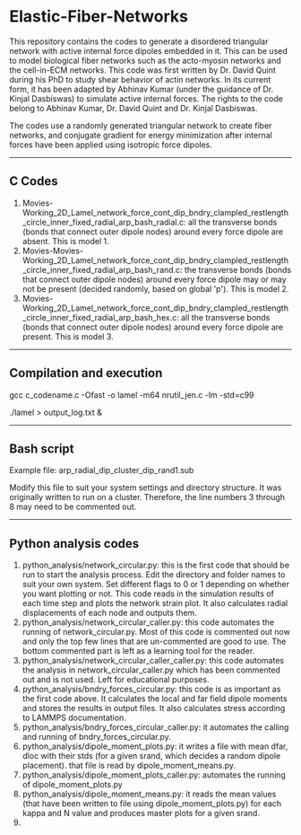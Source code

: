 # Elastic-Fiber-Networks
This repository contains the codes to generate a disordered triangular network with active internal force dipoles embedded in it. This can be used to model biological fiber networks such as the acto-myosin networks and the cell-in-ECM networks. This code was first written by Dr. David Quint during his PhD to study shear behavior of actin networks. In its current form, it has been adapted by Abhinav Kumar (under the guidance of Dr. Kinjal Dasbiswas) to simulate active internal forces. The rights to the code belong to Abhinav Kumar, Dr. David Quint and Dr. Kinjal Dasbiswas.

The codes use a randomly generated triangular network to create fiber networks, and conjugate gradient for energy minimization after internal forces have been applied using isotropic force dipoles.

------------------------------------------------------------------------------------------------------------------------------------------------------------------------
C Codes
------------------------------------------------------------------------------------------------------------------------------------------------------------------------

1. Movies-Working_2D_Lamel_network_force_cont_dip_bndry_clampled_restlength_circle_inner_fixed_radial_arp_bash_radial.c: all the transverse bonds (bonds that connect outer dipole nodes) around every force dipole are absent. This is model 1.
2. Movies-Movies-Working_2D_Lamel_network_force_cont_dip_bndry_clampled_restlength_circle_inner_fixed_radial_arp_bash_rand.c: the transverse bonds (bonds that connect outer dipole nodes) around every force dipole may or may not be present (decided randomly, based on global 'p'). This is model 2.
3. Movies-Working_2D_Lamel_network_force_cont_dip_bndry_clampled_restlength_circle_inner_fixed_radial_arp_bash_hex.c: all the transverse bonds (bonds that connect outer dipole nodes) around every force dipole are present. This is model 3.

------------------------------------------------------------------------------------------------------------------------------------------------------------------------
Compilation and execution
------------------------------------------------------------------------------------------------------------------------------------------------------------------------
gcc c_codename.c -Ofast -o lamel -m64 nrutil_jen.c -lm -std=c99

./lamel > output_log.txt &

------------------------------------------------------------------------------------------------------------------------------------------------------------------------
Bash script
------------------------------------------------------------------------------------------------------------------------------------------------------------------------
Example file: arp_radial_dip_cluster_dip_rand1.sub

Modify this file to suit your system settings and directory structure. It was originally written to run on a cluster. Therefore, the line numbers 3 through 8 may need to be commented out.

------------------------------------------------------------------------------------------------------------------------------------------------------------------------
Python analysis codes
------------------------------------------------------------------------------------------------------------------------------------------------------------------------
1. python_analysis/network_circular.py: this is the first code that should be run to start the analysis process. Edit the directory and folder names to suit your own system. Set different flags to 0 or 1 depending on whether you want plotting or not. This code reads in the simulation results of each time step and plots the network strain plot. It also calculates radial displacements of each node and outputs them.
2. python_analysis/network_circular_caller.py: this code automates the running of network_circular.py. Most of this code is commented out now and only the top few lines that are un-commented are good to use. The bottom commented part is left as a learning tool for the reader.
3. python_analysis/network_circular_caller_caller.py: this code automates the analysis in network_circular_caller.py which has been commented out and is not used. Left for educational purposes.
4. python_analysis/bndry_forces_circular.py: this code is as important as the first code above. It calculates the local and far field dipole moments and stores the results in output files. It also calculates stress according to LAMMPS documentation.
5. python_analysis/bndry_forces_circular_caller.py: it automates the calling and running of bndry_forces_circular.py.
6. python_analysis/dipole_moment_plots.py: it writes a file with mean dfar, dloc with their stds (for a given srand, which decides a random dipole placement). that file is read by dipole_moment_means.py.
7. python_analysis/dipole_moment_plots_caller.py: automates the running of dipole_moment_plots.py
8. python_analysis/dipole_moment_means.py: it reads the mean values (that have been written to file using dipole_moment_plots.py) for each kappa and N value and produces master plots for a given srand.
9. 

